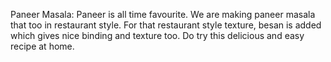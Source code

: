 Paneer Masala:
Paneer is all time favourite. We are making paneer masala that too in restaurant style. For that restaurant style texture, besan is added which gives nice binding and texture too. Do try this delicious and easy recipe at home.
